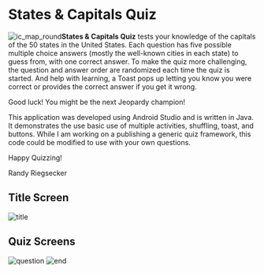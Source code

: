# States & Capitals Quiz
![ic_map_round](https://user-images.githubusercontent.com/120612915/213807521-581bf2b0-9b25-4a21-bbd5-3fa85e66fbbe.png)**States & Capitals Quiz** tests your knowledge of the capitals of the 50 states in the United States.
Each question has five possible multiple choice answers (mostly the well-known cities in each state) to guess from, with one correct answer.  To make the quiz more challenging, the question and answer order are randomized each time the quiz is started.  And help with learning, a Toast pops up letting you know you were correct or provides the correct answer if you get it wrong.

Good luck! You might be the next Jeopardy champion!

This application was developed using Android Studio and is written in Java.  It demonstrates the use basic use of multiple activities, shuffling, toast, and buttons.  While I am working on a publishing a generic quiz framework, this code could be modified to use with your own questions.

Happy Quizzing!

Randy Riegsecker

## Title Screen

![title](https://github.com/randy-riegsecker/StatesCapitalsQuiz/assets/120612915/46b9eabf-2b09-4291-acfa-8327c10a6f26)

## Quiz Screens

![question](https://github.com/randy-riegsecker/StatesCapitalsQuiz/assets/120612915/f16d84e1-3f10-464e-8013-737d7c473a1f)
![end](https://github.com/randy-riegsecker/StatesCapitalsQuiz/assets/120612915/d5132c2f-9c3f-4484-8bb8-c3bdf1c7ddc4)
